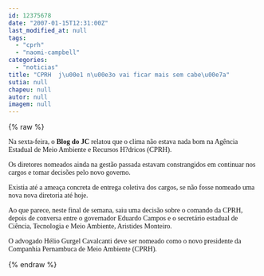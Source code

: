 ```yaml
---
id: 12375678
date: "2007-01-15T12:31:00Z"
last_modified_at: null
tags:
  - "cprh"
  - "naomi-campbell"
categories:
  - "noticias"
title: "CPRH  j\u00e1 n\u00e3o vai ficar mais sem cabe\u00e7a"
sutia: null
chapeu: null
autor: null
imagem: null
---
```

{% raw %}
<p><P><FONT face=Verdana>Na sexta-feira, o <STRONG>Blog do JC</STRONG> relatou que o clima não estava nada bom na Agência Estadual de Meio Ambiente e Recursos H?dricos (CPRH).</FONT></P></p>
<p><P><FONT face=Verdana>Os diretores nomeados ainda na gestão passada estavam constrangidos em continuar nos cargos e tomar decisões pelo novo governo.</FONT></P></p>
<p><P><FONT face=Verdana>Existia até a ameaça concreta de entrega coletiva dos cargos, se não fosse nomeado uma nova nova diretoria até hoje.</FONT></P></p>
<p><P><FONT face=Verdana>Ao que parece, neste final de semana, saiu uma decisão sobre o comando da CPRH, depois de conversa entre o governador Eduardo Campos e o secretário estadual de Ciência, Tecnologia e Meio Ambiente, Aristides Monteiro. </FONT></P></p>
<p><P><FONT face=Verdana>O advogado Hélio Gurgel Cavalcanti deve ser nomeado&nbsp;como o&nbsp;novo presidente da Companhia Pernambuca de Meio Ambiente (CPRH).</FONT> </P> </p>
{% endraw %}